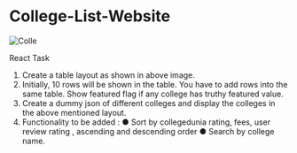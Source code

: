 # College-List-Website
![Colle](https://github.com/rishu12911/College-List-Website/assets/107927397/3529c938-7cd4-4d4e-bd1f-70ba1ae550dd)

React Task 

1. Create a table layout as shown in above image.
2. Initially, 10 rows will be shown in the table. You have to add rows into the same table. Show featured flag if any college has truthy featured value.
3. Create a dummy json of different colleges and display the colleges in the above mentioned layout.
4. Functionality to be added : ● Sort by collegedunia rating, fees, user review rating , ascending and descending order ● Search by college name.

